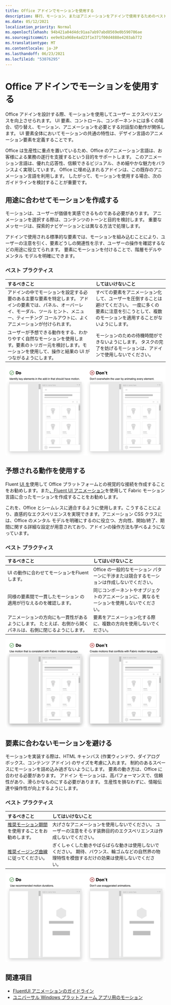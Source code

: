 ```yaml
---
title: Office アドインでモーションを使用する
description: 移行、モーション、またはアニメーションをアドインで使用するためのベスト プラクティスOffice取得します。
ms.date: 05/12/2021
localization_priority: Normal
ms.openlocfilehash: 94b421a04d4dc91aa7ab97abd8569e0b590786ae
ms.sourcegitcommit: ee9e92a968e4ad23f1e371f00d4888e4203ab772
ms.translationtype: MT
ms.contentlocale: ja-JP
ms.lasthandoff: 06/23/2021
ms.locfileid: "53076295"
---
```

# <a name="using-motion-in-office-add-ins"></a>Office アドインでモーションを使用する

Office アドインを設計する際、モーションを使用してユーザー エクスペリエンスを向上させられます。 UI 要素、コントロール、コンポーネントには多くの場合、切り替え、モーション、アニメーションを必要とする対話型の動作が関係します。 UI 要素全体においてモーションの共通の特性は、デザイン言語のアニメーション要素を定義することです。

Office は生産性に重点を置いているため、Office のアニメーション言語は、お客様による業務の遂行を支援するという目的をサポートします。 このアニメーション言語は、優れた応答性、信頼できるビジュアル、きめ細やかな魅力をバランスよく実現しています。 Office に埋め込まれるアドインは、この既存のアニメーション言語を利用します。 したがって、モーションを使用する場合、次のガイドラインを検討することが重要です。

## <a name="create-motion-with-a-purpose"></a>用途に合わせてモーションを作成する

モーションは、ユーザーが価値を実感できるものである必要があります。 アニメーションを選択する際は、コンテンツのトーンと目的を検討します。 重要なメッセージは、探索的ナビゲーションとは異なる方法で処理します。

アドインで使用される標準的な要素では、モーションを組み込むことにより、ユーザーの注意を引く、要素どうしの関連性を示す、ユーザーの操作を確認するなどの用途に役立てられます。 要素にモーションを付けることで、階層モデルやメンタル モデルを明確にできます。

### <a name="best-practices"></a>ベスト プラクティス

|するべきこと|してはいけないこと|
|:-----|:-----|
|アドインの中でモーションを設定する必要のある主要な要素を特定します。 アドインの要素では、パネル、オーバーレイ、モーダル、ツール ヒント、メニュー、ティーチング コールアウトに、よくアニメーションが付けられます。| すべての要素をアニメーション化して、ユーザーを圧倒することは避けてください。 一度に多くの要素に注意を引こうとして、複数のモーションを適用することがないようにします。 |
|ユーザーが予想できる動作をする、わかりやすく自然なモーションを使用します。要素のトリガー元を検討します。モーションを使用して、操作と結果の UI がつながるようにします。 | モーションのための待機時間ができないようにします。 タスクの完了を妨げるモーションは、アドインで使用しないでください。|

![GIF の横に最小限の移動要素を持つパネルの開きを示す GIF。多くの移動要素を持つパネルの開きを示します。](../images/add-in-motion-purpose.gif)

## <a name="use-expected-motions"></a>予想される動作を使用する

Fluent [UI を](https://developer.microsoft.com/fluentui#/)使用して Office プラットフォームとの視覚的な接続を作成することをお勧めします。また[、Fluent UI アニメーション](https://developer.microsoft.com/fluentui#/styles/web/motion)を使用して Fabric モーション言語に合ったモーションを作成することをお勧めします。

これを、Office とシームレスに適合するように使用します。こうすることにより、直感的なエクスペリエンスを実現できます。アニメーション CSS クラスには、Office のメンタル モデルを明確にするのに役立つ、方向性、開始/終了、期間に関する詳細な設定が用意されており、アドインの操作方法も学べるようになっています。

### <a name="best-practices"></a>ベスト プラクティス

|するべきこと|してはいけないこと|
|:-----|:-----|
|UI の動作に合わせてモーションをFluentします。| Office の一般的なモーション パターンに干渉または競合するモーションは作成しないでください。
|同様の要素間で一貫したモーション の適用が行なえるのを確認します。| 同じコンポーネントやオブジェクトのアニメーションに、異なるモーションを使用しないでください。|
|アニメーションの方向にも一貫性があるようにします。 たとえば、右側から開くパネルは、右側に閉じるようにします。|要素をアニメーション化する際に、複数の方向を使用しないでください。

![モーダルの開きを予期しない方法で表示する GIF の横に、モーダルの開き方を示す GIF。](../images/add-in-motion-expected.gif)

## <a name="avoid-out-of-character-motion-for-an-element"></a>要素に合わないモーションを避ける

モーションを実装する際は、HTML キャンバス (作業ウィンドウ、ダイアログ ボックス、コンテンツ アドイン) のサイズを考慮に入れます。 制約のあるスペースにモーションを詰め込み過ぎないようにします。 要素の動き方は、Office に合わせる必要があります。 アドイン モーションは、高パフォーマンスで、信頼性があり、滑らかなものにする必要があります。 生産性を損なわずに、情報伝達や操作性が向上するようにします。

### <a name="best-practices"></a>ベスト プラクティス

|するべきこと|してはいけないこと|
|:-----|:-----|
| [推奨モーション期間](https://developer.microsoft.com/fluentui#/styles/web/motion)を使用することをお勧めします。 | 大げさなアニメーションを使用しないでください。 ユーザーの注意をそらす装飾目的のエクスペリエンスは作成しないでください。
| [推奨イージング曲線](/windows/uwp/design/motion/timing-and-easing#easing-in-fluent-motion)に従ってください。  |ぎくしゃくした動きやばらばらな動きは使用しないでください。 期待、バウンス、輪ゴムなどの自然界の物理特性を模倣するだけの効果は使用しないでください。|

![タイルの読み込みがバウンスで読み込みを示す GIF の横に、穏やかなフェードインを使用してタイルの読み込みを示す GIF。](../images/add-in-motion-character.gif)

## <a name="see-also"></a>関連項目

* [FluentUI アニメーションのガイドライン](https://developer.microsoft.com/fluentui#/styles/web/motion)
* [ユニバーサル Windows プラットフォーム アプリ用のモーション](/windows/uwp/design/motion)
